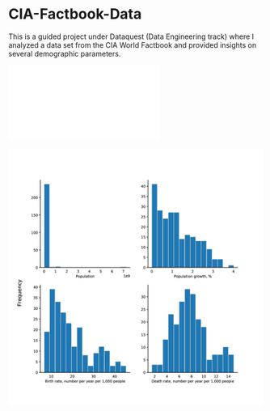 # CIA-Factbook-Data
This is a guided project under Dataquest (Data Engineering track) where I analyzed a data set from the CIA World Factbook and provided insights on several demographic parameters. 

![test image](histograms.pdf)

![test image 2](histograms-page-001.jpg)

